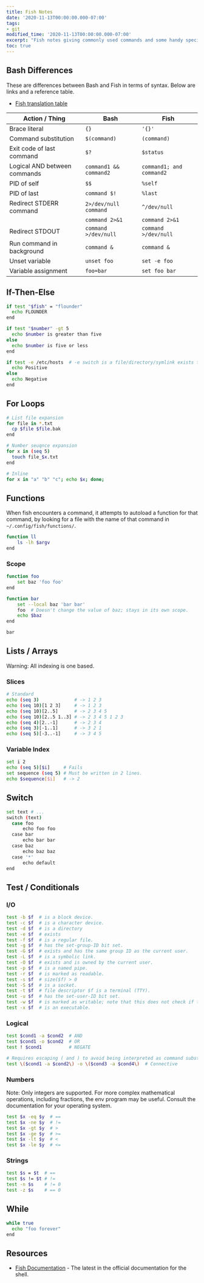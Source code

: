 ```yaml
---
title: Fish Notes
date: '2020-11-13T00:00:00.000-07:00'
tags:
- git
modified_time: '2020-11-13T00:00:00.000-07:00'
excerpt: "Fish notes giving commonly used commands and some handy special workflows."
toc: true
---
```


## Bash Differences

These are differences between Bash and Fish in terms of syntax. Below are links
and a reference table.

*   [Fish translation table](https://en.wikipedia.org/wiki/Friendly_interactive_shell#bash.2Ffish_Translation_table)

Action / Thing               | Bash                   | Fish
---------------------------- | ---------------------- | ------------------------
Brace literal                | `{}`                   | `'{}'`
Command substitution         | `$(command)`           | `(command)`
Exit code of last command    | `$?`                   | `$status`
Logical AND between commands | `command1 && command2` | `command1; and command2`
PID of self                  | `$$`                   | `%self`
PID of last                  | `command $!`           | `%last`
Redirect STDERR command      | `2>/dev/null command`  | `^/dev/null`
                             | `command 2>&1`         | `command 2>&1`
Redirect STDOUT              | `command >/dev/null`   | `command >/dev/null`
Run command in background    | `command &`            | `command &`
Unset variable               | `unset foo`            | `set -e foo`
Variable assignment          | `foo=bar`              | `set foo bar`

## If-Then-Else

```sh
if test "$fish" = "flounder"
  echo FLOUNDER
end
```

```sh
if test "$number" -gt 5
  echo $number is greater than five
else
  echo $number is five or less
end
```

```sh
if test -e /etc/hosts  # -e switch is a file/directory/symlink exists test
  echo Positive
else
  echo Negative
end
```

## For Loops

```sh
# List file expansion
for file in *.txt
  cp $file $file.bak
end

# Number seuqnce expansion
for x in (seq 5)
  touch file_$x.txt
end

# Inline
for x in "a" "b" "c"; echo $x; done;
```

## Functions

When fish encounters a command, it attempts to autoload a function for that
command, by looking for a file with the name of that command in
`~/.config/fish/functions/`.

```sh
function ll
    ls -lh $argv
end
```

### Scope

```sh
function foo
    set baz 'foo foo'
end

function bar
    set --local baz 'bar bar'
    foo  # Doesn't change the value of baz; stays in its own scope.
    echo $baz
end

bar
```

## Lists / Arrays

Warning: All indexing is one based.

### Slices

```sh
# Standard
echo (seq 3)             # -> 1 2 3
echo (seq 10)[1 2 3]     # -> 1 2 3
echo (seq 10)[2..5]      # -> 2 3 4 5
echo (seq 10)[2..5 1..3] # -> 2 3 4 5 1 2 3
echo (seq 4)[2..-1]      # -> 2 3 4
echo (seq 3)[-1..1]      # -> 3 2 1
echo (seq 5)[-3..-1]     # -> 3 4 5
```

### Variable Index

```sh
set i 2
echo (seq 5)[$i]     # Fails
set sequence (seq 5) # Must be written in 2 lines.
echo $sequence[$i]   # -> 2
```

## Switch

```sh
set text # ...
switch (text)
  case foo
      echo foo foo
  case bar
      echo bar bar
  case baz
      echo baz baz
  case '*'
      echo default
end
```

## Test / Conditionals

### I/O

```sh
test -b $f  # is a block device.
test -c $f  # is a character device.
test -d $f  # is a directory
test -e $f  # exists
test -f $f  # is a regular file.
test -g $f  # has the set-group-ID bit set.
test -G $f  # exists and has the same group ID as the current user.
test -L $f  # is a symbolic link.
test -O $f  # exists and is owned by the current user.
test -p $f  # is a named pipe.
test -r $f  # is marked as readable.
test -s $f  # size($f) > 0
test -S $f  # is a socket.
test -t $f  # file descriptor $f is a terminal (TTY).
test -u $f  # has the set-user-ID bit set.
test -w $f  # is marked as writable; note that this does not check if the filesystem is read-only.
test -x $f  # is an executable.
```

### Logical

```sh
test $cond1 -a $cond2  # AND
test $cond1 -o $cond2  # OR
test ! $cond1          # NEGATE

# Requires escaping ( and ) to avoid being interpreted as command substitution.
test \($cond1 -a $cond2\) -o \($cond3 -a $cond4\)  # Connective
```

### Numbers

Note: Only integers are supported. For more complex mathematical operations,
including fractions, the env program may be useful. Consult the documentation
for your operating system.

```sh
test $x -eq $y  # ==
test $x -ne $y  # !=
test $x -gt $y  # >
test $x -ge $y  # >=
test $x -lt $y  # <
test $x -le $y  # <=
```

### Strings

```sh
test $s = $t  # ==
test $s != $t # !=
test -n $s    # != 0
test -z $s    # == 0
```

## While

```sh
while true
  echo "foo forever"
end
```

## Resources

*   [Fish Documentation](https://fishshell.com/docs/current/) - The latest in
    the official documentation for the shell.